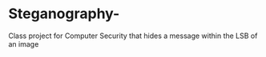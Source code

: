 # Steganography-
Class project for Computer Security that hides a message within the LSB of an image
